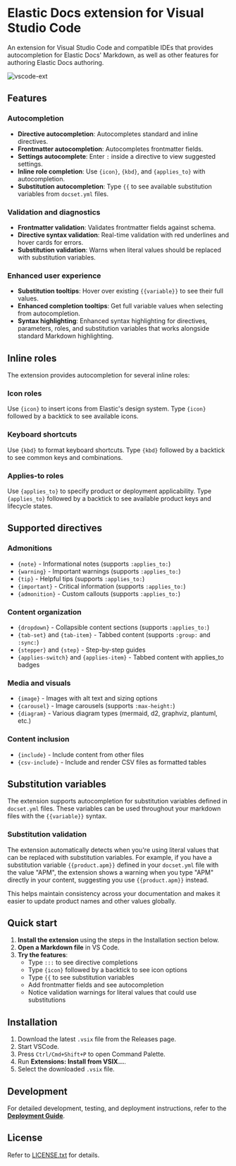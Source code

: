 # Elastic Docs extension for Visual Studio Code

An extension for Visual Studio Code and compatible IDEs that provides autocompletion for Elastic Docs' Markdown, as well as other features for authoring Elastic Docs authoring.

![vscode-ext](https://github.com/user-attachments/assets/c4ed81f9-9c5d-4e54-af16-857eb8f2bc00)

## Features

### Autocompletion
- **Directive autocompletion**: Autocompletes standard and inline directives.
- **Frontmatter autocompletion**: Autocompletes frontmatter fields.
- **Settings autocomplete**: Enter `:` inside a directive to view suggested settings.
- **Inline role completion**: Use `{icon}`, `{kbd}`, and `{applies_to}` with autocompletion.
- **Substitution autocompletion**: Type `{{` to see available substitution variables from `docset.yml` files.

### Validation and diagnostics
- **Frontmatter validation**: Validates frontmatter fields against schema.
- **Directive syntax validation**: Real-time validation with red underlines and hover cards for errors.
- **Substitution validation**: Warns when literal values should be replaced with substitution variables.

### Enhanced user experience
- **Substitution tooltips**: Hover over existing `{{variable}}` to see their full values.
- **Enhanced completion tooltips**: Get full variable values when selecting from autocompletion.
- **Syntax highlighting**: Enhanced syntax highlighting for directives, parameters, roles, and substitution variables that works alongside standard Markdown highlighting.

## Inline roles

The extension provides autocompletion for several inline roles:

### Icon roles
Use `{icon}` to insert icons from Elastic's design system. Type `{icon}` followed by a backtick to see available icons.

### Keyboard shortcuts
Use `{kbd}` to format keyboard shortcuts. Type `{kbd}` followed by a backtick to see common keys and combinations.

### Applies-to roles
Use `{applies_to}` to specify product or deployment applicability. Type `{applies_to}` followed by a backtick to see available product keys and lifecycle states.

## Supported directives

### Admonitions
- `{note}` - Informational notes (supports `:applies_to:`)
- `{warning}` - Important warnings (supports `:applies_to:`)
- `{tip}` - Helpful tips (supports `:applies_to:`)
- `{important}` - Critical information (supports `:applies_to:`)
- `{admonition}` - Custom callouts (supports `:applies_to:`)

### Content organization
- `{dropdown}` - Collapsible content sections (supports `:applies_to:`)
- `{tab-set}` and `{tab-item}` - Tabbed content (supports `:group:` and `:sync:`)
- `{stepper}` and `{step}` - Step-by-step guides
- `{applies-switch}` and `{applies-item}` - Tabbed content with applies_to badges

### Media and visuals
- `{image}` - Images with alt text and sizing options
- `{carousel}` - Image carousels (supports `:max-height:`)
- `{diagram}` - Various diagram types (mermaid, d2, graphviz, plantuml, etc.)

### Content inclusion
- `{include}` - Include content from other files
- `{csv-include}` - Include and render CSV files as formatted tables

## Substitution variables

The extension supports autocompletion for substitution variables defined in `docset.yml` files. These variables can be used throughout your markdown files with the `{{variable}}` syntax.

### Substitution validation

The extension automatically detects when you're using literal values that can be replaced with substitution variables. For example, if you have a substitution variable `{{product.apm}}` defined in your `docset.yml` file with the value "APM", the extension shows a warning when you type "APM" directly in your content, suggesting you use `{{product.apm}}` instead.

This helps maintain consistency across your documentation and makes it easier to update product names and other values globally.

## Quick start

1. **Install the extension** using the steps in the Installation section below.
2. **Open a Markdown file** in VS Code.
3. **Try the features**:
   - Type `:::` to see directive completions
   - Type `{icon}` followed by a backtick to see icon options
   - Type `{{` to see substitution variables
   - Add frontmatter fields and see autocompletion
   - Notice validation warnings for literal values that could use substitutions

## Installation

1. Download the latest `.vsix` file from the Releases page.
2. Start VSCode.
3. Press `Ctrl/Cmd+Shift+P` to open Command Palette.
4. Run **Extensions: Install from VSIX...**.
5. Select the downloaded `.vsix` file.

## Development

For detailed development, testing, and deployment instructions, refer to the **[Deployment Guide](docs/deployment-guide.md)**.

## License

Refer to [LICENSE.txt](LICENSE.txt) for details.